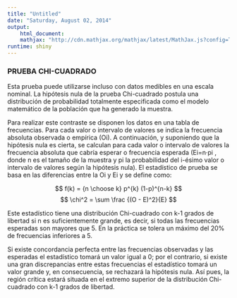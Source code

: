 ```yaml
---
title: "Untitled"
date: "Saturday, August 02, 2014"
output:
    html_document:
    mathjax: "http://cdn.mathjax.org/mathjax/latest/MathJax.js?config=TeX-AMS-MML_HTMLorMML"
runtime: shiny
---
```


### PRUEBA CHI-CUADRADO

Esta prueba puede utilizarse incluso con datos medibles en una escala nominal. La hipótesis nula de la prueba Chi-cuadrado postula una distribución de probabilidad totalmente especificada como el modelo matemático de la población que ha generado la muestra.

Para realizar este contraste se disponen los datos en una tabla de frecuencias. Para cada valor o intervalo de valores se indica la frecuencia absoluta observada o empírica (Oi). A continuación, y suponiendo que la hipótesis nula es cierta, se calculan para cada valor o intervalo de valores la frecuencia absoluta que cabría esperar o frecuencia esperada (Ei=n·pi , donde n es el tamaño de la muestra y pi la probabilidad del i-ésimo valor o intervalo de valores según la hipótesis nula). El estadístico de prueba se basa en las diferencias entre la Oi y Ei y se define como:


$$ f(k) = {n \choose k} p^{k} (1-p)^{n-k} $$
$$ \chi^2 = \sum \frac {(O - E)^2}{E} $$

Este estadístico tiene una distribución Chi-cuadrado con k-1 grados de libertad si n es suficientemente grande, es decir, si todas las frecuencias esperadas son mayores que 5. En la práctica se tolera un máximo del 20% de frecuencias inferiores a 5.

Si existe concordancia perfecta entre las frecuencias observadas y las esperadas el estadístico tomará un valor igual a 0; por el contrario, si existe una gran discrepancias entre estas frecuencias el estadístico tomará un valor grande y, en consecuencia, se rechazará la hipótesis nula. Así pues, la región crítica estará situada en el extremo superior de la distribución Chi-cuadrado con k-1 grados de libertad.
